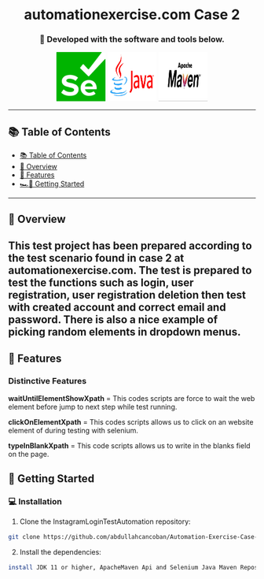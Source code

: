 <div align="center">
<h1 align="center">
<br>
automationexercise.com Case 2
</h1>
<h3 align="center">🚀 Developed with the software and tools below.</h3>
<p align="center">
<img src="images/selenium.png" alt="java" width="100" height="100">
<img src="images/java.jpg" alt="java" width="100" height="100">
<img src="images/maven.jpg" alt="java" width="100" height="100">
</div>

---

## 📚 Table of Contents
- [📚 Table of Contents](#-table-of-contents)
- [📍 Overview](#-introdcution)
- [🔮 Features](#-features)
- [🏎💨 Getting Started](#-getting-started)
---


## 📍 Overview

This test project has been prepared according to the test scenario found in case 2 at automationexercise.com. The test is prepared to test the functions such as login, user registration, user registration deletion then test with created account and correct email and password. There is also a nice example of picking random elements in dropdown menus.
---

## 🔮 Features

### Distinctive Features

**waitUntilElementShowXpath** = This codes scripts are force to wait the web element before jump to next step while test running.

**clickOnElementXpath** = This codes scripts allows us to click on an website element of during testing with selenium.

**typeInBlankXpath** = This code scripts  allows us to write in the blanks field on the page.

## 🚀 Getting Started

### 💻 Installation

1. Clone the InstagramLoginTestAutomation repository:
```sh
git clone https://github.com/abdullahcancoban/Automation-Exercise-Case-1-Selenium
```
2. Install the dependencies:
```sh
install JDK 11 or higher, ApacheMaven Api and Selenium Java Maven Repository
```
